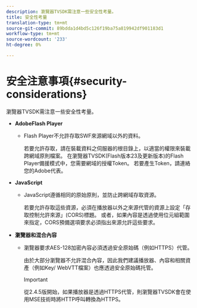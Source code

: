 ```yaml
---
description: 瀏覽器TVSDK需注意一些安全性考量。
title: 安全性考量
translation-type: tm+mt
source-git-commit: 89bdda1d4bd5c126f19ba75a819942df901183d1
workflow-type: tm+mt
source-wordcount: '233'
ht-degree: 0%

---
```



# 安全注意事項{#security-considerations}

瀏覽器TVSDK需注意一些安全性考量。

* **AdobeFlash Player**

   * Flash Player不允許存取SWF來源網域以外的資料。

      若要允許存取，請在裝載資料之伺服器的根目錄上，以適當的權限來裝載跨網域原則檔案。 在瀏覽器TVSDK(Flash版本23及更新版本)的Flash Player備援模式中，您需要網域的授權Token。 若要產生Token，請連絡您的Adobe代表。

* **JavaScript**

   * JavaScript遵循相同的原始原則，並防止跨網域存取資源。

      若要允許存取這些資源，必須在播放器以外之來源代管的資源上設定「存取控制允許來源」(CORS)標題。 或者，如果內容是透過使用位元組範圍來指定，CORS預備選項要求必須指出來源允許這些要求。

* **瀏覽器和混合內容**

   * 瀏覽器要求AES-128加密內容必須透過安全原始碼（例如HTTPS）代管。

      由於大部分瀏覽器不允許混合內容，因此我們建議播放器、內容和相關資產（例如Key/ WebVTT檔案）也應透過安全原始碼托管。

      >[!IMPORTANT]
      >
      >從2.4.5版開始，如果播放器是透過HTTPS代管，則瀏覽器TVSDK會在使用MSE技術時將HTTP呼叫轉換為HTTPS。

